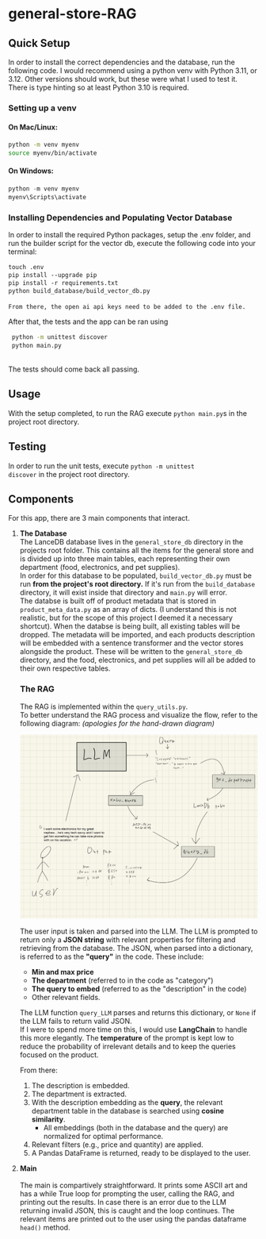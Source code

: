 # general-store-RAG

## Quick Setup
In order to install the correct dependencies and the database, run the following code. I would recommend using a python venv with Python 3.11, or 3.12. Other versions should work, but these were what I used to test it. There is type hinting so at least Python 3.10 is required.<br>

### Setting up a venv


#### On Mac/Linux:

``` bash
python -m venv myenv
source myenv/bin/activate
```

#### On Windows:

``` powershell
python -m venv myenv 
myenv\Scripts\activate
```

### Installing Dependencies and Populating Vector Database
In order to install the required Python packages, setup the .env folder, and run the builder script for the vector db, execute the following code into your terminal:
```
touch .env 
pip install --upgrade pip 
pip install -r requirements.txt  
python build_database/build_vector_db.py

From there, the open ai api keys need to be added to the .env file.

```
After that, the tests and the app can be ran using
```bash
 python -m unittest discover 
 python main.py
 ```

<br>The tests should come back all passing.


## Usage
With the setup completed, to run the RAG execute `python main.py`s in the project root directory.

## Testing
In order to run the unit tests, execute <code>python -m unittest discover</code> in the project root directory.

## Components 
For this app, there are 3 main components that interact.
<ol>
<strong><li>  The Database  </strong><br>
The LanceDB database lives in the <code>general_store_db</code> directory in the projects root folder. This contains all the items for the general store and is divided up into three main tables, each representing their own department (food, electronics, and pet supplies). <br>
In order for this database to be populated, <code>build_vector_db.py</code> must be run <strong>from the project's root directory.</strong> If it's run from the <code>build_database</code> directory, it will exist inside that directory and <code>main.py</code> will error. 
<br>
The databse is built off of product metadata that is stored in <code>product_meta_data.py</code> as an array of dicts. (I understand this is not realistic, but for the scope of this project I deemed it a necessary shortcut). When the databse is being built, all existing tables will be dropped. The metadata will be imported, and each products description will be embedded with a sentence transformer and the vector stores alongside the product. These will be written to the <code>general_store_db</code> directory, and the food, electronics, and pet supplies will all be added to their own respective tables.
</li>

### The RAG
The RAG is implemented within the `query_utils.py`.  
To better understand the RAG process and visualize the flow, refer to the following diagram: *(apologies for the hand-drawn diagram)*  

![RAG Diagram](RAG_diagram.jpg)

The user input is taken and parsed into the LLM. The LLM is prompted to return only a **JSON string** with relevant properties for filtering and retrieving from the database. The JSON, when parsed into a dictionary, is referred to as the **"query"** in the code. These include:  
- **Min and max price**  
- **The department** (referred to in the code as "category")  
- **The query to embed** (referred to as the "description" in the code)  
- Other relevant fields.  

The LLM function `query_LLM` parses and returns this dictionary, or `None` if the LLM fails to return valid JSON.  
If I were to spend more time on this, I would use **LangChain** to handle this more elegantly. The **temperature** of the prompt is kept low to reduce the probability of irrelevant details and to keep the queries focused on the product.

From there:  
1. The description is embedded.  
2. The department is extracted.  
3. With the description embedding as the **query**, the relevant department table in the database is searched using **cosine similarity**.  
   - All embeddings (both in the database and the query) are normalized for optimal performance.  
4. Relevant filters (e.g., price and quantity) are applied.  
5. A Pandas DataFrame is returned, ready to be displayed to the user.  


<strong><li>Main</li></strong> <br> The main is compartively straightforward. It prints some ASCII art and has a while True loop for prompting the user, calling the RAG, and printing out the results. In case there is an error due to the LLM returning invalid JSON, this is caught and the loop continues. The relevant items are printed out to the user using the pandas dataframe <code>head()</code> method.
</ol>
